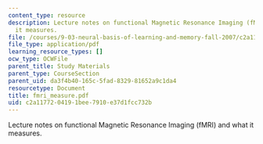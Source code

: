 ```yaml
---
content_type: resource
description: Lecture notes on functional Magnetic Resonance Imaging (fMRI) and what
  it measures.
file: /courses/9-03-neural-basis-of-learning-and-memory-fall-2007/c2a1177204191bee7910e37d1fcc732b_fmri_measure.pdf
file_type: application/pdf
learning_resource_types: []
ocw_type: OCWFile
parent_title: Study Materials
parent_type: CourseSection
parent_uid: da3f4b40-165c-5fad-8329-81652a9c1da4
resourcetype: Document
title: fmri_measure.pdf
uid: c2a11772-0419-1bee-7910-e37d1fcc732b
---
```

Lecture notes on functional Magnetic Resonance Imaging (fMRI) and what it measures.

